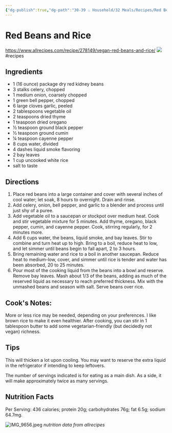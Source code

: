 ```yaml
---
{"dg-publish":true,"dg-path":"30-39 ♨️ Household/32 Meals/Recipes/Red Beans and Rice.md","dg-permalink":"red-beans-rice","permalink":"/red-beans-rice/","noteIcon":"","created":"2023-08-28T12:23:56","updated":"2023-08-31T14:13:14.492-04:00"}
---
```



# Red Beans and Rice
https://www.allrecipes.com/recipe/278149/vegan-red-beans-and-rice/
![](https://imagesvc.meredithcorp.io/v3/mm/image?url=https%3A%2F%2Fimages.media-allrecipes.com%2Fuserphotos%2F966409.jpg&q=60&c=sc&orient=true&poi=auto&h=512)
#recipes
## Ingredients
-   1 (16 ounce) package dry red kidney beans 
-   3 stalks celery, chopped 
-   1 medium onion, coarsely chopped 
-   1 green bell pepper, chopped 
-   6 large cloves garlic, peeled 
-   2 tablespoons vegetable oil 
-   2 teaspoons dried thyme 
-   1 teaspoon dried oregano 
-   ½ teaspoon ground black pepper 
-   ½ teaspoon ground cumin 
-   ¼ teaspoon cayenne pepper 
-   8 cups water, divided 
-   4 dashes liquid smoke flavoring 
-   2 bay leaves 
-   1 cup uncooked white rice 
-   salt to taste

## Directions

1. Place red beans into a large container and cover with several inches of cool water; let soak, 8 hours to overnight. Drain and rinse.
2. Add celery, onion, bell pepper, and garlic to a blender and process until just shy of a puree.
3. Add vegetable oil to a saucepan or stockpot over medium heat. Cook and stir vegetable mixture for 5 minutes. Add thyme, oregano, black pepper, cumin, and cayenne pepper. Cook, stirring regularly, for 2 minutes more.
4. Add 6 cups water, the beans, liquid smoke, and bay leaves. Stir to combine and turn heat up to high. Bring to a boil, reduce heat to low, and let simmer until beans begin to fall apart, 2 to 3 hours.
5. Bring remaining water and rice to a boil in another saucepan. Reduce heat to medium-low, cover, and simmer until rice is tender and water has been absorbed, 20 to 25 minutes.
6. Pour most of the cooking liquid from the beans into a bowl and reserve. Remove bay leaves. Mash about 1/3 of the beans, adding as much of the reserved liquid as necessary to reach preferred thickness. Mix with the unmashed beans and season with salt. Serve beans over rice.
## Cook's Notes:
More or less rice may be needed, depending on your preferences. I like brown rice to make it even healthier. After cooking,
you can stir in 1 tablespoon butter to add some vegetarian-friendly (but decidedly not vegan) richness.
## Tips
This will thicken a lot upon cooling. You may want to reserve the extra liquid in the refrigerator if intending to keep leftovers.

The number of servings indicated is for eating as a main dish. As a side, it will make approximately twice as many servings.

## Nutrition Facts
Per Serving: 436 calories; protein 20g; carbohydrates 76g; fat 6.5g; sodium 64.7mg.

![IMG_9656.jpeg](/img/user/80-89%20Assets/82%20-%20Photo%20Attachments/IMG_9656.jpeg)
*nutrition data from allrecipes*